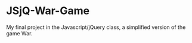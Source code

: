 # JSjQ-War-Game
My final project in the Javascript/jQuery class, a simplified version of the game War.
